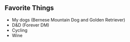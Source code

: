 ## Favorite Things
* My dogs (Bernese Mountain Dog and Golden Retriever)
* D&D (Forever DM)
* Cycling
* Wine
